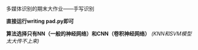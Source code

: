 多媒体识别的期末大作业——手写识别



**直接运行writing pad.py即可**

**算法选择只有NN（一般的神经网络）和CNN（卷积神经网络）** *(KNN和SVM模型太大传不上来)*

